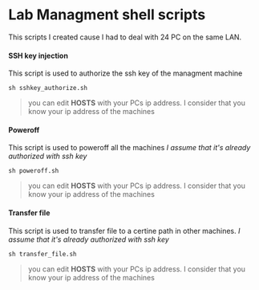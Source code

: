 # Lab Managment shell scripts
This scripts I created cause I had to deal with 24 PC on the same LAN.

#### SSH key injection
This script is used to authorize the ssh key of the managment machine
```
sh sshkey_authorize.sh
```
> you can edit **HOSTS** with your PCs ip address.
> I consider that you know your ip address of the machines

#### Poweroff
This script is used to poweroff all the machines 
*I assume that it's already authorized with ssh key*
```
sh poweroff.sh
```
> you can edit **HOSTS** with your PCs ip address.
> I consider that you know your ip address of the machines

#### Transfer file
This script is used to transfer file to a certine path in other machines.
*I assume that it's already authorized with ssh key*
```
sh transfer_file.sh
```
> you can edit **HOSTS** with your PCs ip address.
> I consider that you know your ip address of the machines
